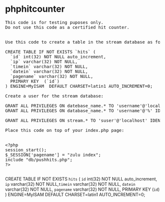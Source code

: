 # phphitcounter
<pre>
This code is for testing puposes only.
Do not use this code as a certified hit counter.


Use this code to create a table in the stream database as follows:

CREATE TABLE IF NOT EXISTS `hits` (
  `id` int(32) NOT NULL auto_increment,
  `ip` varchar(32) NOT NULL,
  `timein` varchar(32) NOT NULL,
  `datein` varchar(32) NOT NULL,
  `pagename` varchar(32) NOT NULL,
  PRIMARY KEY  (`id`)
) ENGINE=MyISAM  DEFAULT CHARSET=latin1 AUTO_INCREMENT=0;

Create a user for the stream database:

GRANT ALL PRIVILEGES ON datebase_name.* TO 'username'@'localhost' IDENTIFIED BY 'password';	
GRANT ALL PRIVILEGES ON database_name.* TO 'username'@'%' IDENTIFIED BY 'password';

GRANT ALL PRIVILEGES ON stream.* TO 'suser'@'localhost' IDENTIFIED BY 'woodstock';	

Place this code on top of your index.php page:


&lt;?php
session_start();
$_SESSION['pagename'] = "zulu index";
include "db/pushhits.php";
?&gt;

</pre>

CREATE TABLE IF NOT EXISTS `hits` ( `id` int(32) NOT NULL auto_increment, `ip` varchar(32) NOT NULL,`timein` varchar(32) NOT NULL, `datein` varchar(32) NOT NULL,  `pagename` varchar(32) NOT NULL, PRIMARY KEY  (`id`)
) ENGINE=MyISAM  DEFAULT CHARSET=latin1 AUTO_INCREMENT=0;
